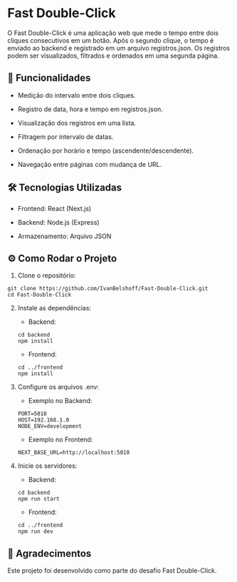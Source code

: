 # Fast Double-Click

O Fast Double-Click é uma aplicação web que mede o tempo entre dois cliques consecutivos em um botão. Após o segundo clique, o tempo é enviado ao backend e registrado em um arquivo registros.json. Os registros podem ser visualizados, filtrados e ordenados em uma segunda página.

## 🧩 Funcionalidades

* Medição do intervalo entre dois cliques.

* Registro de data, hora e tempo em registros.json.

* Visualização dos registros em uma lista.

* Filtragem por intervalo de datas.

* Ordenação por horário e tempo (ascendente/descendente).

* Navegação entre páginas com mudança de URL.

## 🛠️ Tecnologias Utilizadas
* Frontend: React (Next.js)

* Backend: Node.js (Express)

* Armazenamento: Arquivo JSON

## ⚙️ Como Rodar o Projeto

1. Clone o repositório:

```
git clone https://github.com/IvanBelshoff/Fast-Double-Click.git
cd Fast-Double-Click
```

2. Instale as dependências:

    * Backend:
    ```
    cd backend
    npm install
    ```
     * Frontend:
    ```
    cd ../frontend
    npm install
    ```

3. Configure os arquivos .env:​

    * Exemplo no Backend:
    ```
    PORT=5010
    HOST=192.168.1.0
    NODE_ENV=development
    ```
    * Exemplo no Frontend:
    ```
    NEXT_BASE_URL=http://localhost:5010
    ```
4. Inicie os servidores:

    * Backend:
    ```
    cd backend
    npm run start
    ```

     * Frontend:
    ```
    cd ../frontend
    npm run dev
    ```

##  🙌 Agradecimentos
Este projeto foi desenvolvido como parte do desafio Fast Double-Click.
